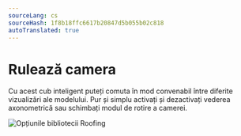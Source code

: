 ```yaml
---
sourceLang: cs
sourceHash: 1f8b18ffc6617b20847d5b055b02c818
autoTranslated: true
---
```


# Rulează camera

Cu acest cub inteligent puteți comuta în mod convenabil între diferite vizualizări ale modelului. Pur și simplu activați și dezactivați vederea axonometrică sau schimbați modul de rotire a camerei.

![Opțiunile bibliotecii Roofing](img/viewCamera.gif)